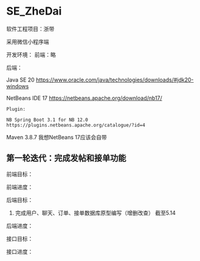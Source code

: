 # SE_ZheDai

软件工程项目：浙带
 
采用微信小程序端

开发环境：
前端：略

后端：

Java SE 20 https://www.oracle.com/java/technologies/downloads/#jdk20-windows

NetBeans IDE 17 https://netbeans.apache.org/download/nb17/

    Plugin:

    NB Spring Boot 3.1 for NB 12.0 https://plugins.netbeans.apache.org/catalogue/?id=4

Maven 3.8.7 我想NetBeans 17应该会自带

## 第一轮迭代：完成发帖和接单功能

前端目标：

前端进度：

后端目标：
1. 完成用户、聊天、订单、接单数据库原型编写（增删改查） 截至5.14

后端进度：

接口目标：

接口进度：
